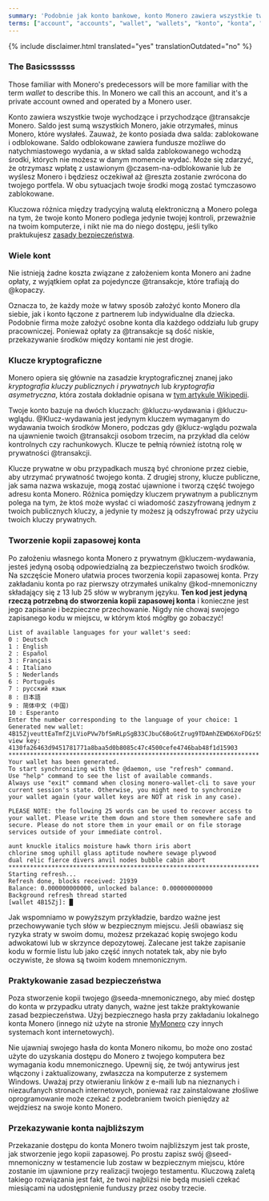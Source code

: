 ```yaml
---
summary: 'Podobnie jak konto bankowe, konto Monero zawiera wszystkie twoje płatności wychodzące i przychodzące'
terms: ["account", "accounts", "wallet", "wallets", "konto", "konta", "portfel", "portfele"]
---
```


{% include disclaimer.html translated="yes" translationOutdated="no" %}

### The Basicssssss

Those familiar with Monero's predecessors will be more familiar with the
term *wallet* to describe this. In Monero we call this an account, and it's
a private account owned and operated by a Monero user.

Konto zawiera wszystkie twoje wychodzące i przychodzące @transakcje
Monero. Saldo jest sumą wszystkich Monero, jakie otrzymałeś, minus Monero,
które wysłałeś. Zauważ, że konto posiada dwa salda: zablokowane i
odblokowane. Saldo odblokowane zawiera fundusze możliwe do natychmiastowego
wydania, a w skład salda zablokowanego wchodzą środki, których nie możesz w
danym momencie wydać. Może się zdarzyć, że otrzymasz wpłatę z ustawionym
@czasem-na-odblokowanie lub że wyślesz Monero i będziesz oczekiwał aż
@reszta zostanie zwrócona do twojego portfela. W obu sytuacjach twoje środki
mogą zostać tymczasowo zablokowane.

Kluczowa różnica między tradycyjną walutą elektroniczną a Monero polega na
tym, że twoje konto Monero podlega jedynie twojej kontroli, przeważnie na
twoim komputerze, i nikt nie ma do niego dostępu, jeśli tylko praktukujesz
[zasady bezpieczeństwa](#pratykowanie-zasad-bezpieczeństwa).

### Wiele kont

Nie istnieją żadne koszta związane z założeniem konta Monero ani żadne
opłaty, z wyjątkiem opłat za pojedyncze @transakcje, które trafiają do
@kopaczy.

Oznacza to, że każdy może w łatwy sposób założyć konto Monero dla siebie,
jak i konto łączone z partnerem lub indywidualne dla dziecka. Podobnie firma
może założyć osobne konta dla każdego oddziału lub grupy
pracowniczej. Ponieważ opłaty za @transakcje są dość niskie, przekazywanie
środków między kontami nie jest drogie.

### Klucze kryptograficzne

Monero opiera się głównie na zasadzie kryptograficznej znanej jako
*kryptografia kluczy publicznych i prywatnych* lub *kryptografia
asymetryczna*, która została dokładnie opisana w [tym artykule
Wikipedii](https://pl.wikipedia.org/wiki/Kryptografia_klucza_publicznego).

Twoje konto bazuje na dwóch kluczach: @kluczu-wydawania i
@kluczu-wglądu. @Klucz-wydawania jest jedynym kluczem wymaganym do wydawania
twoich środków Monero, podczas gdy @klucz-wglądu pozwala na ujawnienie
twoich @transakcji osobom trzecim, na przykład dla celów kontrolnych czy
rachunkowych. Klucze te pełnią również istotną rolę w prywatności
@transakcji.

Klucze prywatne w obu przypadkach muszą być chronione przez ciebie, aby
utrzymać prywatność twojego konta. Z drugiej strony, klucze publiczne, jak
sama nazwa wskazuje, mogą zostać ujawnione i tworzą część twojego adresu
konta Monero. Różnica pomiędzy kluczem prywatnym a publicznym polega na tym,
że ktoś może wysłać ci wiadomość zaszyfrowaną jednym z twoich publicznych
kluczy, a jedynie ty możesz ją odszyfrować przy użyciu twoich kluczy
prywatnych.

### Tworzenie kopii zapasowej konta

Po założeniu własnego konta Monero z prywatnym @kluczem-wydawania, jesteś
jedyną osobą odpowiedzialną za bezpieczeństwo twoich środków. Na szczęście
Monero ułatwia proces tworzenia kopii zapasowej konta. Przy zakładaniu konta
po raz pierwszy otrzymałeś unikalny @kod-mnemoniczny składający się z 13 lub
25 słów w wybranym języku. **Ten kod jest jedyną rzeczą potrzebną do
stworzenia kopii zapasowej konta** i konieczne jest jego zapisanie i
bezpieczne przechowanie. Nigdy nie chowaj swojego zapisanego kodu w miejscu,
w którym ktoś mógłby go zobaczyć!

```
List of available languages for your wallet's seed:
0 : Deutsch
1 : English
2 : Español
3 : Français
4 : Italiano
5 : Nederlands
6 : Português
7 : русский язык
8 : 日本語
9 : 简体中文 (中国)
10 : Esperanto
Enter the number corresponding to the language of your choice: 1
Generated new wallet: 4B15ZjveuttEaTmfZjLVioPVw7bfSmRLpSgB33CJbuC6BoGtZrug9TDAmhZEWD6XoFDGz55bgzisT9Dnv61sbsA6Sa47TYu
view key: 4130fa26463d9451781771a8baa5d0b8085c47c4500cefe4746bab48f1d15903
**********************************************************************
Your wallet has been generated.
To start synchronizing with the @daemon, use "refresh" command.
Use "help" command to see the list of available commands.
Always use "exit" command when closing monero-wallet-cli to save your
current session's state. Otherwise, you might need to synchronize
your wallet again (your wallet keys are NOT at risk in any case).

PLEASE NOTE: the following 25 words can be used to recover access to your wallet. Please write them down and store them somewhere safe and secure. Please do not store them in your email or on file storage services outside of your immediate control.

aunt knuckle italics moisture hawk thorn iris abort
chlorine smog uphill glass aptitude nowhere sewage plywood
dual relic fierce divers anvil nodes bubble cabin abort
**********************************************************************
Starting refresh...
Refresh done, blocks received: 21939                            
Balance: 0.000000000000, unlocked balance: 0.000000000000
Background refresh thread started
[wallet 4B15Zj]: █
```

Jak wspomniamo w powyższym przykładzie, bardzo ważne jest przechowywanie
tych słów w bezpiecznym miejscu. Jeśli obawiasz się ryzyka straty w swoim
domu, możesz przekazać kopię swojego kodu adwokatowi lub w skrzynce
depozytowej. Zalecane jest także zapisanie kodu w formie listu lub jako
część innych notatek tak, aby nie było oczywiste, że słowa są twoim kodem
mnemonicznym.

### Praktykowanie zasad bezpieczeństwa

Poza stworzenie kopii twojego @seeda-mnemonicznego, aby mieć dostęp do konta
w przypadku utraty danych, ważne jest także praktykowanie zasad
bezpieczeństwa. Użyj bezpiecznego hasła przy zakładaniu lokalnego konta
Monero (innego niż użyte na stronie [MyMonero](https://mymonero.com) czy
innych systemach kont internetowych).

Nie ujawniaj swojego hasła do konta Monero nikomu, bo może ono zostać użyte
do uzyskania dostępu do Monero z twojego komputera bez wymagania kodu
mnemonicznego. Upewnij się, że twój antywirus jest włączony i
zaktualizowany, zwłaszcza na komputerze z systemem Windows. Uważaj przy
otwieraniu linków z e-maili lub na nieznanych i niezaufanych stronach
internetowych, ponieważ raz zainstalowane złośliwe oprogramowanie może
czekać z podebraniem twoich pieniędzy aż wejdziesz na swoje konto Monero.

### Przekazywanie konta najbliższym

Przekazanie dostępu do konta Monero twoim najbliższym jest tak proste, jak
stworzenie jego kopii zapasowej. Po prostu zapisz swój @seed-mnemoniczny w
testamencie lub zostaw w bezpiecznym miejscu, które zostanie im ujawnione
przy realizacji twojego testamentu. Kluczową zaletą takiego rozwiązania jest
fakt, że twoi najbliżsi nie będą musieli czekać miesiącami na udostępnienie
funduszy przez osoby trzecie.
